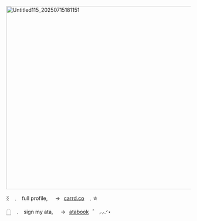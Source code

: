 <img width="1500" height="500" alt="Untitled115_20250715181151" src="https://github.com/user-attachments/assets/9f059e70-359f-4886-8634-3f32ba057efb" />

ᛝ⠀﹒⠀full profile,⠀⠀→⠀[carrd.co](https://celinedeijii.carrd.co/)⠀﹒✮

𓉸⠀﹒⠀sign my ata,⠀⠀→⠀[atabook](https://celina.atabook.org/)⠀゛ ⸝⸝.ᐟ⋆
